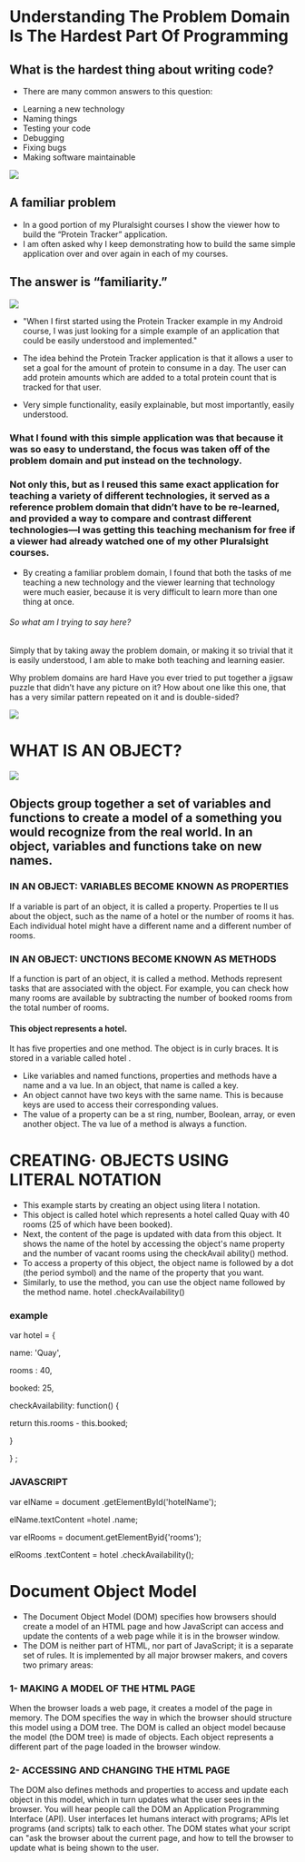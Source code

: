 # Understanding The Problem Domain Is The Hardest Part Of Programming
## What is the hardest thing about writing code?

- There are many common answers to this question:

* Learning a new technology
* Naming things
* Testing your code
* Debugging
* Fixing bugs
* Making software maintainable

![](https://scholarsark.com/wp-content/uploads/2021/07/11704-master-class-creative-problem-solving-decision-making-806x440.jpg)

## A familiar problem
- In a good portion of my Pluralsight courses I show the viewer how to build the “Protein Tracker” application.
- I am often asked why I keep demonstrating how to build the same simple application over and over again in each of my courses.

## The answer is “familiarity.”

![](https://th.bing.com/th/id/R.19d062071e368d04c80be709a7a872cc?rik=KYVuRrniBjb60w&pid=ImgRaw)

- "When I first started using the Protein Tracker example in my Android course, I was just looking for a simple example of an application that could be easily understood and implemented."
- The idea behind the Protein Tracker application is that it allows a user to set a goal for the amount of protein to consume in a day.  The user can add protein amounts which are added to a total protein count that is tracked for that user.

- Very simple functionality, easily explainable, but most importantly, easily understood.

### What I found with this simple application was that because it was so easy to understand, the focus was taken off of the problem domain and put instead on the technology.

### Not only this, but as I reused this same exact application for teaching a variety of different technologies, it served as a reference problem domain that didn’t have to be re-learned, and provided a way to compare and contrast different technologies—I was getting this teaching mechanism for free if a viewer had already watched one of my other Pluralsight courses.



- By creating a familiar problem domain, I found that both the tasks of me teaching a new technology and the viewer learning that technology were much easier, because it is very difficult to learn more than one thing at once.

###### So what am I trying to say here?

Simply that by taking away the problem domain, or making it so trivial that it is easily understood, I am able to make both teaching and learning easier.

Why problem domains are hard
Have you ever tried to put together a jigsaw puzzle that didn’t have any picture on it?  How about one like this one, that has a very similar pattern repeated on it and is double-sided?

![](https://th.bing.com/th/id/R.7490bbee2324e24b5bc1e77f03691c37?rik=G8WAa0wSE248Cg&pid=ImgRaw)






# WHAT IS AN OBJECT?
![](https://i.ytimg.com/vi/HEv1SnLhCzs/maxresdefault.jpg)

## Objects group together a set of variables and functions to create a model of a something you would recognize from the real world. In an object, variables and functions take on new names.

### IN AN OBJECT: VARIABLES BECOME KNOWN AS PROPERTIES
If a variable is part of an object, it is called a property. Properties te ll us about the object, such as the name of a hotel or the number of rooms it has.
Each individual hotel might have a different name and a different number of rooms.

### IN AN OBJECT: UNCTIONS BECOME KNOWN AS METHODS
If a function is part of an object, it is called a method. Methods represent tasks that are associated with the object. For example, you can check how many rooms are available by subtracting the number of booked rooms from the total number of rooms.


#### This object represents a hotel. 
It has five properties and one method. The object is in curly braces. It is stored in a variable called hotel .

- Like variables and named functions, properties and methods have a name and a va lue. In an object, that name is called a key.
- An object cannot have two keys with the same name. This is because keys are used to access their corresponding values.
- The value of a property can be a st ring, number, Boolean, array, or even another object. The va lue of a method is always a function.



# CREATING· OBJECTS USING LITERAL NOTATION
- This example starts by creating an object using litera l notation.
- This object is called hotel which represents a hotel called Quay with 40 rooms (25 of which have been booked).
- Next, the content of the page is updated with data from this object. It shows the name of the hotel by accessing the object's name property and the number of vacant rooms using the checkAvail ability() method.
- To access a property of this object, the object name is followed by a dot (the period symbol) and the name of the property that you want.
- Similarly, to use the method, you can use the object name followed by the method name. hotel .checkAvailability()
### example 

var hotel = {

name: 'Quay',

rooms : 40,

booked: 25,

checkAvailability: function() {

return this.rooms - this.booked;

}

} ;

### JAVASCRIPT
var elName = document .getElementByld('hotelName');

elName.textContent =hotel .name;

var elRooms = document.getElementByid{'rooms');

elRooms .textContent = hotel .checkAvailability();

# Document Object Model
 - The Document Object Model (DOM) specifies how browsers should create a model of an HTML page and how JavaScript can access and update the contents of a web page while it is in the browser window.
 - The DOM is neither part of HTML, nor part of JavaScript; it is a separate set of rules. It is implemented by all major browser makers, and covers two primary areas:
 ### 1- MAKING A MODEL OF THE HTML PAGE
 When the browser loads a web page, it creates a model of the page in memory. The DOM specifies the way in which the browser should structure this model using a DOM tree.
The DOM is called an object model because the model (the DOM tree) is
made of objects. Each object represents a different part of the page loaded in the browser window.
### 2- ACCESSING AND CHANGING THE HTML PAGE
The DOM also defines methods and properties to access and update each object in this model, which in turn updates what the user sees in the browser.
You will hear people call the DOM an Application Programming Interface (API). User interfaces let humans interact with programs; APls let programs (and scripts)
talk to each other. The DOM states what your script can "ask the browser about the current page, and how to tell the browser to update what is being shown to the user.


